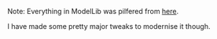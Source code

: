 Note: Everything in ModelLib was pilfered from [here](https://github.com/EmperorRXF/RESTvsGRPC).

I have made some pretty major tweaks to modernise it though.